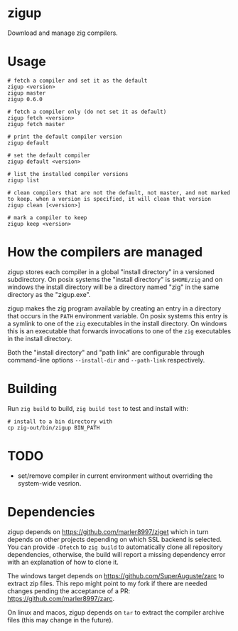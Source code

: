 # zigup

Download and manage zig compilers.

# Usage

```
# fetch a compiler and set it as the default
zigup <version>
zigup master
zigup 0.6.0

# fetch a compiler only (do not set it as default)
zigup fetch <version>
zigup fetch master

# print the default compiler version
zigup default

# set the default compiler
zigup default <version>

# list the installed compiler versions
zigup list

# clean compilers that are not the default, not master, and not marked to keep. when a version is specified, it will clean that version
zigup clean [<version>]

# mark a compiler to keep
zigup keep <version>
```

# How the compilers are managed

zigup stores each compiler in a global "install directory" in a versioned subdirectory.  On posix systems the "install directory" is `$HOME/zig` and on windows the install directory will be a directory named "zig" in the same directory as the "zigup.exe".

zigup makes the zig program available by creating an entry in a directory that occurs in the `PATH` environment variable.  On posix systems this entry is a symlink to one of the `zig` executables in the install directory.  On windows this is an executable that forwards invocations to one of the `zig` executables in the install directory.

Both the "install directory" and "path link" are configurable through command-line options `--install-dir` and `--path-link` respectively.
# Building

Run `zig build` to build, `zig build test` to test and install with:
```
# install to a bin directory with
cp zig-out/bin/zigup BIN_PATH
```

# TODO

* set/remove compiler in current environment without overriding the system-wide vesrion.

# Dependencies

zigup depends on https://github.com/marler8997/ziget which in turn depends on other projects depending on which SSL backend is selected.  You can provide `-Dfetch` to `zig build` to automatically clone all repository dependencies, otherwise, the build will report a missing dependency error with an explanation of how to clone it.

The windows target depends on https://github.com/SuperAuguste/zarc to extract zip files.  This repo might point to my fork if there are needed changes pending the acceptance of a PR: https://github.com/marler8997/zarc.

On linux and macos, zigup depends on `tar` to extract the compiler archive files (this may change in the future).
